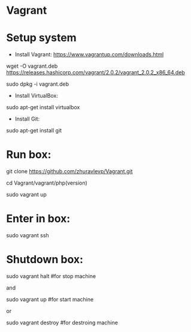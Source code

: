 # Vagrant
# Setup system
* Install Vagrant:
https://www.vagrantup.com/downloads.html

wget -O vagrant.deb https://releases.hashicorp.com/vagrant/2.0.2/vagrant_2.0.2_x86_64.deb

sudo dpkg -i vagrant.deb
* Install VirtualBox:

sudo apt-get install virtualbox
* Install Git:

sudo apt-get install git
# Run box:
git clone https://github.com/zhuravlevp/Vagrant.git

cd Vagrant/vagrant/php(version)

sudo vagrant up

# Enter in box:
sudo vagrant ssh
# Shutdown box:

sudo vagrant halt #for stop machine 

and

sudo vagrant up #for start machine

or 

sudo vagrant destroy #for destroing machine
